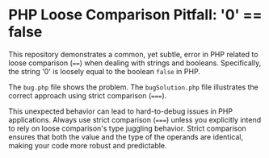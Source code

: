 # PHP Loose Comparison Pitfall: '0' == false

This repository demonstrates a common, yet subtle, error in PHP related to loose comparison (`==`) when dealing with strings and booleans.  Specifically, the string '0' is loosely equal to the boolean `false` in PHP.

The `bug.php` file shows the problem. The `bugSolution.php` file illustrates the correct approach using strict comparison (`===`).

This unexpected behavior can lead to hard-to-debug issues in PHP applications. Always use strict comparison (`===`) unless you explicitly intend to rely on loose comparison's type juggling behavior.  Strict comparison ensures that both the value and the type of the operands are identical, making your code more robust and predictable.